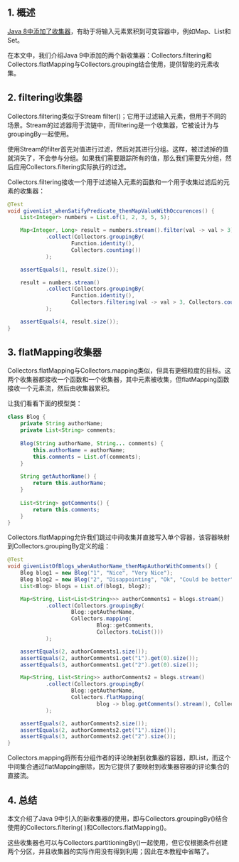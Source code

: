## 1. 概述

[Java 8中添加了收集器](https://docs.oracle.com/en/java/javase/11/docs/api/java.base/java/util/stream/Collectors.html)，有助于将输入元素累积到可变容器中，例如Map、List和Set。

在本文中，我们介绍Java 9中添加的两个新收集器：Collectors.filtering和Collectors.flatMapping与Collectors.grouping结合使用，提供智能的元素收集。

## 2. filtering收集器

Collectors.filtering类似于Stream filter()；它用于过滤输入元素，但用于不同的场景。Stream的过滤器用于流链中，而filtering是一个收集器，它被设计为与groupingBy一起使用。

使用Stream的filter首先对值进行过滤，然后对其进行分组。这样，被过滤掉的值就消失了，不会参与分组。如果我们需要跟踪所有的值，那么我们需要先分组，然后应用Collectors.filtering实际执行的过滤。

Collectors.filtering接收一个用于过滤输入元素的函数和一个用于收集过滤后的元素的收集器：

```java
@Test
void givenList_whenSatifyPredicate_thenMapValueWithOccurences() {
	List<Integer> numbers = List.of(1, 2, 3, 5, 5);

	Map<Integer, Long> result = numbers.stream().filter(val -> val > 3)
			.collect(Collectors.groupingBy(
					Function.identity(), 
					Collectors.counting())
			);

	assertEquals(1, result.size());

	result = numbers.stream()
			.collect(Collectors.groupingBy(
					Function.identity(), 
					Collectors.filtering(val -> val > 3, Collectors.counting()))
			);

	assertEquals(4, result.size());
}
```

## 3. flatMapping收集器

Collectors.flatMapping与Collectors.mapping类似，但具有更细粒度的目标。这两个收集器都接收一个函数和一个收集器，其中元素被收集，但flatMapping函数接收一个元素流，然后由收集器累积。

让我们看看下面的模型类：

```java
class Blog {
    private String authorName;
    private List<String> comments;
    
    Blog(String authorName, String... comments) {
        this.authorName = authorName;
        this.comments = List.of(comments);
    }
    
    String getAuthorName() {
        return this.authorName;
    }
    
    List<String> getComments() {
        return this.comments;
    }
}
```

Collectors.flatMapping允许我们跳过中间收集并直接写入单个容器，该容器映射到Collectors.groupingBy定义的组：

```java
@Test
void givenListOfBlogs_whenAuthorName_thenMapAuthorWithComments() {
	Blog blog1 = new Blog("1", "Nice", "Very Nice");
	Blog blog2 = new Blog("2", "Disappointing", "Ok", "Could be better");
	List<Blog> blogs = List.of(blog1, blog2);

	Map<String, List<List<String>>> authorComments1 = blogs.stream()
			.collect(Collectors.groupingBy(
					Blog::getAuthorName, 
					Collectors.mapping(
							Blog::getComments, 
							Collectors.toList()))
			);

	assertEquals(2, authorComments1.size());
	assertEquals(2, authorComments1.get("1").get(0).size());
	assertEquals(3, authorComments1.get("2").get(0).size());

	Map<String, List<String>> authorComments2 = blogs.stream()
			.collect(Collectors.groupingBy(
					Blog::getAuthorName, 
					Collectors.flatMapping(
							blog -> blog.getComments().stream(), Collectors.toList()))
			);

	assertEquals(2, authorComments2.size());
	assertEquals(2, authorComments2.get("1").size());
	assertEquals(3, authorComments2.get("2").size());
}
```

Collectors.mapping将所有分组作者的评论映射到收集器的容器，即List，而这个中间集合通过flatMapping删除，因为它提供了要映射到收集器容器的评论集合的直接流。

## 4. 总结

本文介绍了Java 9中引入的新收集器的使用，即与Collectors.groupingBy()结合使用的Collectors.filtering( )和Collectors.flatMapping()。

这些收集器也可以与Collectors.partitioningBy()一起使用，但它仅根据条件创建两个分区，并且收集器的实际作用没有得到利用；因此在本教程中省略了。